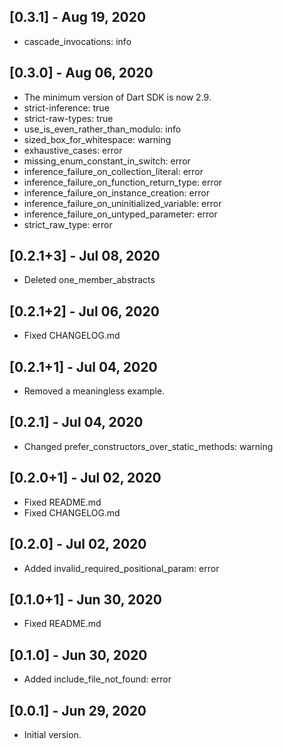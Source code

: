 ## [0.3.1] - Aug 19, 2020

* cascade_invocations: info

## [0.3.0] - Aug 06, 2020

* The minimum version of Dart SDK is now 2.9.
* strict-inference: true
* strict-raw-types: true
* use_is_even_rather_than_modulo: info
* sized_box_for_whitespace: warning
* exhaustive_cases: error
* missing_enum_constant_in_switch: error
* inference_failure_on_collection_literal: error
* inference_failure_on_function_return_type: error
* inference_failure_on_instance_creation: error
* inference_failure_on_uninitialized_variable: error
* inference_failure_on_untyped_parameter: error
* strict_raw_type: error

## [0.2.1+3] - Jul 08, 2020

* Deleted one_member_abstracts

## [0.2.1+2] - Jul 06, 2020

* Fixed CHANGELOG.md

## [0.2.1+1] - Jul 04, 2020

* Removed a meaningless example.

## [0.2.1] - Jul 04, 2020

* Changed prefer_constructors_over_static_methods: warning

## [0.2.0+1] - Jul 02, 2020

* Fixed README.md
* Fixed CHANGELOG.md

## [0.2.0] - Jul 02, 2020

* Added invalid_required_positional_param: error

## [0.1.0+1] - Jun 30, 2020

* Fixed README.md

## [0.1.0] - Jun 30, 2020

* Added include_file_not_found: error

## [0.0.1] - Jun 29, 2020

* Initial version.
